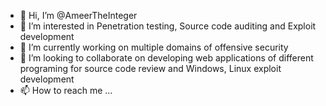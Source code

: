 - 👋 Hi, I’m @AmeerTheInteger
- 👀 I’m interested in Penetration testing, Source code auditing and Exploit development
- 🌱 I’m currently working on multiple domains of offensive security
- 💞️ I’m looking to collaborate on developing web applications of different programing for source code review and Windows, Linux exploit development
- 📫 How to reach me ... 

<!---
AmeerTheInteger/AmeerTheInteger is a ✨ special ✨ repository because its `README.md` (this file) appears on your GitHub profile.
You can click the Preview link to take a look at your changes.
--->
